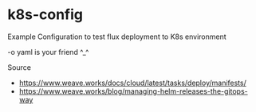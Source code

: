 # k8s-config
Example Configuration to test flux deployment to K8s environment

-o yaml is your friend ^_^


Source
- https://www.weave.works/docs/cloud/latest/tasks/deploy/manifests/
- https://www.weave.works/blog/managing-helm-releases-the-gitops-way
